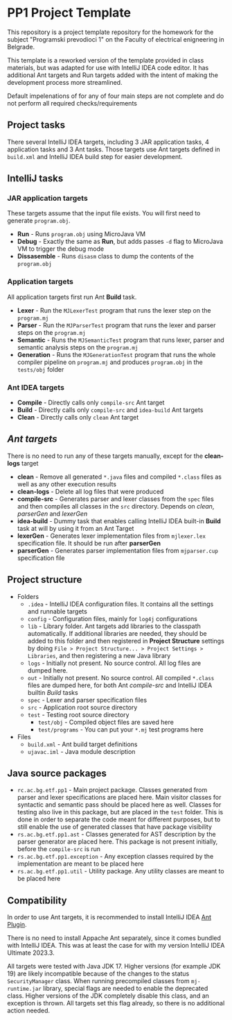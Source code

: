 # PP1 Project Template

This repository is a project template repository for the homework for the subject "Programski prevodioci 1" on the Faculty of electrical enigneering in Belgrade. 

This template is a reworked version of the template provided in class materials, but was adapted for use with IntelliJ IDEA code editor. It has additional Ant targets and Run targets added with the intent of making the development process more streamlined.

Default impelenations of for any of four main steps are not complete and do not perform all required checks/requirements

## Project tasks
There several IntelliJ IDEA targets, including 3 JAR application tasks, 4 application tasks and 3 Ant tasks. Those targets use Ant targets defined in `build.xml` and IntelliJ IDEA build step for easier development.

## IntelliJ tasks

### JAR application targets
These targets assume that the input file exists. You will first need to generate `program.obj`.

- **Run** - Runs `program.obj` using MicroJava VM
- **Debug** - Exactly the same as **Run**, but adds passes `-d` flag to MicroJava VM to trigger the debug mode
- **Dissasemble** - Runs  `disasm` class to dump the contents of the `program.obj` 

### Application targets
All application targets first run Ant **Build** task.

- **Lexer** - Run the `MJLexerTest` program that runs the lexer step on the `program.mj`
- **Parser** - Run the `MJParserTest` program that runs the lexer and parser steps on the `program.mj`
- **Semantic** - Runs the `MJSemanticTest` program that runs lexer, parser and semantic analysis steps on the `program.mj`
- **Generation** - Runs the `MJGenerationTest` program that runs the whole compiler pipeline on `program.mj` and produces `program.obj` in the `tests/obj` folder

### Ant IDEA targets
- **Compile**  - Directly calls only `compile-src` Ant target
- **Build** - Directly calls only `compile-src` and `idea-build` Ant targets
- **Clean** - Directly calls only `clean` Ant target

## *Ant targets*
There is no need to run any of these targets manually, except for the **clean-logs** target

- **clean** - Remove all generated `*.java` files and compiled `*.class` files as well as any other execution results
- **clean-logs** - Delete all log files that were produced
- **compile-src** - Generates parser and lexer classes from the `spec` files and then compiles all classes in the `src` directory. Depends on *clean*, *parserGen* and *lexerGen*
- **idea-build** - Dummy task that enables calling IntelliJ IDEA built-in **Build** task at will by using it from an Ant Target
- **lexerGen** - Generates lexer implementation files from `mjlexer.lex` specification file. It should be run after **parserGen**
- **parserGen** - Generates parser implementation files from `mjparser.cup` specification file

## Project structure

-  Folders
    - `.idea` - IntelliJ IDEA configuration files. It contains all the settings and runnable targets
    - `config` - Configuration files, mainly for `log4j` configurations
    - `lib` - Library folder. Ant targets add libraries to the classpath automatically. If additional libraries are needed, they should be added to this folder and then registered in **Project Structure** settings by doing `File > Project Structure... > Project Settings > Libraries`, and then registering a new Java library
    - `logs` - Initially not present. No source control. All log files are dumped here. 
    - `out` - Initially not present. No source control. All compiled `*.class` files are dumped here, for both Ant *compile-src* and IntelliJ IDEA builtin *Build* tasks
    - `spec` - Lexer and parser specification files
    - `src` - Application root source directory
    - `test` - Testing root source directory
        - `test/obj` - Compiled object files are saved here
        - `test/programs` - You can put your `*.mj` test programs here
-  Files
    - `build.xml` - Ant build target definitions
    - `ujavac.iml` - Java module description

## Java source packages

-  `rc.ac.bg.etf.pp1` - Main project package. Classes generated from parser and lexer specifications are placed here. Main visitor classes for syntactic and semantic pass should be placed here as well. Classes for testing also live in this package, but are placed in the `test` folder. This is done in order to separate the code meant for different purposes, but to still enable the use of generated classes that have package visibility
-  `rs.ac.bg.etf.pp1.ast` - Classes generated for AST description by the parser generator are placed here. This package is not present initially, before the `compile-src` is run
-  `rs.ac.bg.etf.pp1.exception` - Any exception classes required by the implementation are meant to be placed here
-  `rs.ac.bg.etf.pp1.util` - Utility package. Any utility classes are meant to be placed here

## Compatibility
In order to use Ant targets, it is recommended to install IntelliJ IDEA [Ant Plugin](https://plugins.jetbrains.com/plugin/23025-ant?_ga=2.245260870.238897384.1702670743-556405651.1695306650&_gac=1.196130014.1699039179.Cj0KCQjwtJKqBhCaARIsAN_yS_kG83icSxF51QENNtogRzS6sDU1zCOHYArIcpIG2onsTaDbCnpd9ncaAvuxEALw_wcB&_gl=1%2Apppaah%2A_ga%2ANTU2NDA1NjUxLjE2OTUzMDY2NTA.%2A_ga_9J976DJZ68%2AMTcwMjY3MDc0Mi4zMy4wLjE3MDI2NzA3NDMuNTkuMC4w). 

There is no need to install Appache Ant separately, since it comes bundled with IntelliJ IDEA. This was at least the case for with my version IntelliJ IDEA Ultimate 2023.3.

All targets were tested with Java JDK 17. Higher versions (for example JDK 19) are likely incompatible because of the changes to the status `SecurityManager` class.
When running precompiled classes from `mj-runtime.jar` library, special flags are needed to enable the deprecated class. Higher versions of the JDK completely
disable this class, and an exception is thrown. All targets set this flag already, so there is no additional action needed.
